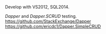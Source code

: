 Develop with VS2012, SQL2014.

_Dapper_ and _Dapper.SCRUD_ testing.<br />
https://github.com/StackExchange/Dapper<br />https://github.com/ericdc1/Dapper.SimpleCRUD
